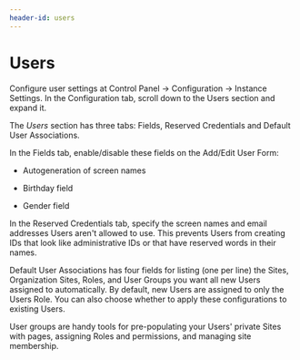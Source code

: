 ```yaml
---
header-id: users
---
```


# Users

Configure user settings at Control Panel &rarr; Configuration &rarr; Instance
Settings. In the Configuration tab, scroll down to the Users section and expand
it.

The *Users* section has three tabs: Fields, Reserved Credentials and Default
User Associations.

In the Fields tab, enable/disable these fields on the Add/Edit User Form:

- Autogeneration of screen names

- Birthday field

- Gender field

In the Reserved Credentials tab, specify the screen names and email addresses
Users aren't allowed to use. This prevents Users from creating IDs that look
like administrative IDs or that have reserved words in their names.

Default User Associations has four fields for listing (one per line) the Sites,
Organization Sites, Roles, and User Groups you want all new Users assigned to
automatically. By default, new Users are assigned to only the Users Role. You
can also choose whether to apply these configurations to existing Users.

User groups are handy tools for pre-populating your Users' private Sites with
pages, assigning Roles and permissions, and managing site membership. 

